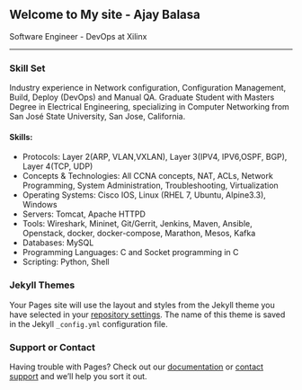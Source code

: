 ## Welcome to My site - Ajay Balasa

Software Engineer - DevOps at Xilinx

---
### Skill Set

Industry experience in Network configuration, Configuration Management, Build, Deploy (DevOps) and Manual QA. Graduate Student with Masters Degree in Electrical Engineering, specializing in Computer Networking from San José State University, San Jose, California.

#### Skills:
* Protocols: Layer 2(ARP, VLAN,VXLAN), Layer 3(IPV4, IPV6,OSPF, BGP), Layer 4(TCP, UDP) 
* Concepts & Technologies: All CCNA concepts, NAT, ACLs, Network Programming, System Administration, Troubleshooting, Virtualization
* Operating Systems: Cisco IOS, Linux (RHEL 7, Ubuntu, Alpine3.3), Windows 
* Servers: Tomcat, Apache HTTPD
* Tools: Wireshark, Mininet, Git/Gerrit, Jenkins, Maven, Ansible, Openstack, docker, docker-compose, Marathon, Mesos, Kafka
* Databases: MySQL
* Programming Languages: C and Socket programming in C
* Scripting: Python, Shell

### Jekyll Themes

Your Pages site will use the layout and styles from the Jekyll theme you have selected in your [repository settings](https://github.com/balasaajay/ajaybalasaprofile.github.io/settings). The name of this theme is saved in the Jekyll `_config.yml` configuration file.

### Support or Contact

Having trouble with Pages? Check out our [documentation](https://help.github.com/categories/github-pages-basics/) or [contact support](https://github.com/contact) and we’ll help you sort it out.
